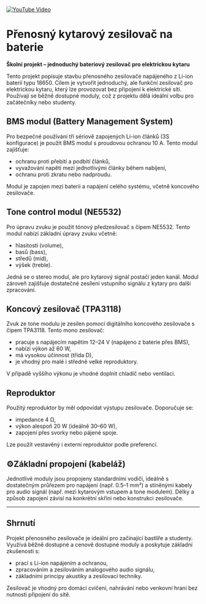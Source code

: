 [![YouTube Video](https://img.youtube.com/vi/7zmBu_WaYcY/0.jpg)](https://youtu.be/7zmBu_WaYcY)
# Přenosný kytarový zesilovač na baterie

**Školní projekt – jednoduchý bateriový zesilovač pro elektrickou kytaru**

Tento projekt popisuje stavbu přenosného zesilovače napájeného z Li-ion baterií typu 18650. Cílem je vytvořit jednoduchý, ale funkční zesilovač pro elektrickou kytaru, který lze provozovat bez připojení k elektrické síti. Používají se běžně dostupné moduly, což z projektu dělá ideální volbu pro začátečníky nebo studenty.

## BMS modul (Battery Management System)

Pro bezpečné používání tří sériově zapojených Li-ion článků (3S konfigurace) je použit BMS modul s proudovou ochranou 10 A. Tento modul zajišťuje:

- ochranu proti přebití a podbití článků,
- vyvažování napětí mezi jednotlivými články během nabíjení,
- ochranu proti zkratu nebo nadproudu.

Modul je zapojen mezi baterii a napájení celého systému, včetně koncového zesilovače.

## Tone control modul (NE5532)

Pro úpravu zvuku je použit tónový předzesilovač s čipem NE5532. Tento modul nabízí základní úpravy zvuku včetně:

- hlasitosti (volume),
- basů (bass),
- středů (mid),
- výšek (treble).

Jedná se o stereo modul, ale pro kytarový signál postačí jeden kanál. Modul zároveň zajišťuje dostatečné zesílení vstupního signálu z kytary pro další zpracování.

## Koncový zesilovač (TPA3118)

Zvuk ze tone modulu je zesílen pomocí digitálního koncového zesilovače s čipem TPA3118. Tento mono zesilovač:

- pracuje s napájecím napětím 12–24 V (napájeno z baterie přes BMS),
- nabízí výkon až 60 W,
- má vysokou účinnost (třída D),
- je vhodný pro malé i středně velké reproduktory.

V případě vyššího výkonu je vhodné doplnit chladič nebo ventilaci.

## Reproduktor

Použitý reproduktor by měl odpovídat výstupu zesilovače. Doporučuje se:

- impedance 4 Ω,
- výkon alespoň 20 W (ideálně 30–60 W),
- zapojení přes svorky nebo pájené spoje.

Lze použít vestavěný i externí reproduktor podle preferencí.

## ⚙Základní propojení (kabeláž)

Jednotlivé moduly jsou propojeny standardními vodiči, ideálně s dostatečným průřezem pro napájení (např. 0.5–1 mm²) a stíněnými kabely pro audio signál (např. mezi kytarovým vstupem a tone modulem). Délky a způsob zapojení závisí na konkrétní skříni nebo konstrukci zesilovače.

---

## Shrnutí

Projekt přenosného zesilovače je ideální pro začínající bastlíře a studenty. Využívá běžně dostupné a cenově dostupné moduly a poskytuje základní zkušenosti s:

- prací s Li-ion napájením a ochranou,
- zpracováním a zesilováním analogového audio signálu,
- základními principy akustiky a zesilovací techniky.

Zesilovač je vhodný pro domácí cvičení, nahrávání nebo venkovní hraní bez nutnosti připojení do sítě.

